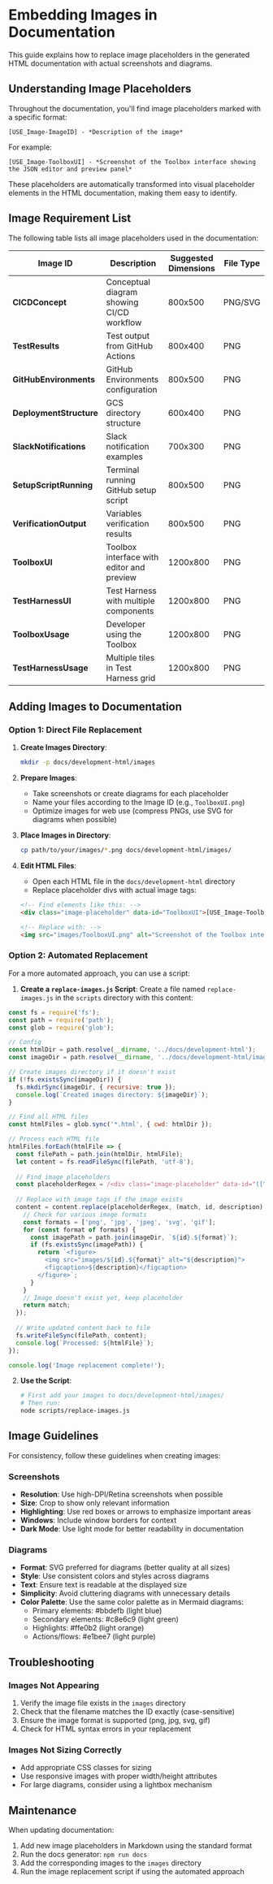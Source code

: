 # Embedding Images in Documentation

This guide explains how to replace image placeholders in the generated HTML documentation with actual screenshots and diagrams.

## Understanding Image Placeholders

Throughout the documentation, you'll find image placeholders marked with a specific format:

```
[USE_Image-ImageID] - *Description of the image*
```

For example:
```
[USE_Image-ToolboxUI] - *Screenshot of the Toolbox interface showing the JSON editor and preview panel*
```

These placeholders are automatically transformed into visual placeholder elements in the HTML documentation, making them easy to identify.

## Image Requirement List

The following table lists all image placeholders used in the documentation:

| Image ID | Description | Suggested Dimensions | File Type |
|----------|-------------|----------------------|-----------|
| **CICDConcept** | Conceptual diagram showing CI/CD workflow | 800x500 | PNG/SVG |
| **TestResults** | Test output from GitHub Actions | 800x400 | PNG |
| **GitHubEnvironments** | GitHub Environments configuration | 800x500 | PNG |
| **DeploymentStructure** | GCS directory structure | 600x400 | PNG |
| **SlackNotifications** | Slack notification examples | 700x300 | PNG |
| **SetupScriptRunning** | Terminal running GitHub setup script | 800x500 | PNG |
| **VerificationOutput** | Variables verification results | 800x500 | PNG |
| **ToolboxUI** | Toolbox interface with editor and preview | 1200x800 | PNG |
| **TestHarnessUI** | Test Harness with multiple components | 1200x800 | PNG |
| **ToolboxUsage** | Developer using the Toolbox | 1200x800 | PNG |
| **TestHarnessUsage** | Multiple tiles in Test Harness grid | 1200x800 | PNG |

## Adding Images to Documentation

### Option 1: Direct File Replacement

1. **Create Images Directory**:
   ```bash
   mkdir -p docs/development-html/images
   ```

2. **Prepare Images**:
   - Take screenshots or create diagrams for each placeholder
   - Name your files according to the Image ID (e.g., `ToolboxUI.png`)
   - Optimize images for web use (compress PNGs, use SVG for diagrams when possible)

3. **Place Images in Directory**:
   ```bash
   cp path/to/your/images/*.png docs/development-html/images/
   ```

4. **Edit HTML Files**:
   - Open each HTML file in the `docs/development-html` directory
   - Replace placeholder divs with actual image tags:
   ```html
   <!-- Find elements like this: -->
   <div class="image-placeholder" data-id="ToolboxUI">[USE_Image-ToolboxUI] - <em>Screenshot of the Toolbox...</em></div>
   
   <!-- Replace with: -->
   <img src="images/ToolboxUI.png" alt="Screenshot of the Toolbox interface showing the JSON editor and preview panel">
   ```

### Option 2: Automated Replacement

For a more automated approach, you can use a script:

1. **Create a `replace-images.js` Script**:
   Create a file named `replace-images.js` in the `scripts` directory with this content:

```javascript
const fs = require('fs');
const path = require('path');
const glob = require('glob');

// Config
const htmlDir = path.resolve(__dirname, '../docs/development-html');
const imageDir = path.resolve(__dirname, '../docs/development-html/images');

// Create images directory if it doesn't exist
if (!fs.existsSync(imageDir)) {
  fs.mkdirSync(imageDir, { recursive: true });
  console.log(`Created images directory: ${imageDir}`);
}

// Find all HTML files
const htmlFiles = glob.sync('*.html', { cwd: htmlDir });

// Process each HTML file
htmlFiles.forEach(htmlFile => {
  const filePath = path.join(htmlDir, htmlFile);
  let content = fs.readFileSync(filePath, 'utf-8');
  
  // Find image placeholders
  const placeholderRegex = /<div class="image-placeholder" data-id="([^"]+)">\[USE_Image-[^\]]+\] - <em>([^<]+)<\/em><\/div>/g;
  
  // Replace with image tags if the image exists
  content = content.replace(placeholderRegex, (match, id, description) => {
    // Check for various image formats
    const formats = ['png', 'jpg', 'jpeg', 'svg', 'gif'];
    for (const format of formats) {
      const imagePath = path.join(imageDir, `${id}.${format}`);
      if (fs.existsSync(imagePath)) {
        return `<figure>
          <img src="images/${id}.${format}" alt="${description}">
          <figcaption>${description}</figcaption>
        </figure>`;
      }
    }
    // Image doesn't exist yet, keep placeholder
    return match;
  });
  
  // Write updated content back to file
  fs.writeFileSync(filePath, content);
  console.log(`Processed: ${htmlFile}`);
});

console.log('Image replacement complete!');
```

2. **Use the Script**:
   ```bash
   # First add your images to docs/development-html/images/
   # Then run:
   node scripts/replace-images.js
   ```

## Image Guidelines

For consistency, follow these guidelines when creating images:

### Screenshots

- **Resolution**: Use high-DPI/Retina screenshots when possible
- **Size**: Crop to show only relevant information
- **Highlighting**: Use red boxes or arrows to emphasize important areas
- **Windows**: Include window borders for context
- **Dark Mode**: Use light mode for better readability in documentation

### Diagrams

- **Format**: SVG preferred for diagrams (better quality at all sizes)
- **Style**: Use consistent colors and styles across diagrams
- **Text**: Ensure text is readable at the displayed size
- **Simplicity**: Avoid cluttering diagrams with unnecessary details
- **Color Palette**: Use the same color palette as in Mermaid diagrams:
  - Primary elements: #bbdefb (light blue)
  - Secondary elements: #c8e6c9 (light green)
  - Highlights: #ffe0b2 (light orange)
  - Actions/flows: #e1bee7 (light purple)

## Troubleshooting

### Images Not Appearing

1. Verify the image file exists in the `images` directory
2. Check that the filename matches the ID exactly (case-sensitive)
3. Ensure the image format is supported (png, jpg, svg, gif)
4. Check for HTML syntax errors in your replacement

### Images Not Sizing Correctly

- Add appropriate CSS classes for sizing
- Use responsive images with proper width/height attributes
- For large diagrams, consider using a lightbox mechanism

## Maintenance

When updating documentation:

1. Add new image placeholders in Markdown using the standard format
2. Run the docs generator: `npm run docs`
3. Add the corresponding images to the `images` directory
4. Run the image replacement script if using the automated approach